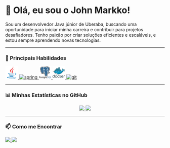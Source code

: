 # 👋 Olá, eu sou o John Markko!

<p align="left"> 
  Sou um desenvolvedor Java júnior de Uberaba, buscando uma oportunidade para iniciar minha carreira e contribuir para projetos desafiadores. Tenho paixão por criar soluções eficientes e escaláveis, e estou sempre aprendendo novas tecnologias.
</p>

---

### 🚀 Principais Habilidades

<p align="left">
  <a href="https://www.java.com" target="_blank" rel="noreferrer">
    <img src="https://raw.githubusercontent.com/devicons/devicon/master/icons/java/java-original.svg" alt="java" width="40" height="40"/>
  </a>
  <a href="https://spring.io/" target="_blank" rel="noreferrer">
    <img src="https://www.vectorlogo.zone/logos/springio/springio-icon.svg" alt="spring" width="40" height="40"/>
  </a>
  <a href="https://www.postgresql.org" target="_blank" rel="noreferrer">
    <img src="https://raw.githubusercontent.com/devicons/devicon/master/icons/postgresql/postgresql-original-wordmark.svg" alt="postgresql" width="40" height="40"/>
  </a>
  <a href="https://www.docker.com/" target="_blank" rel="noreferrer"> 
    <img src="https://raw.githubusercontent.com/devicons/devicon/master/icons/docker/docker-original-wordmark.svg" alt="docker" width="40" height="40"/>
  </a>
  <a href="https://git-scm.com/" target="_blank" rel="noreferrer">
    <img src="https://www.vectorlogo.zone/logos/git-scm/git-scm-icon.svg" alt="git" width="40" height="40"/>
  </a>
</p>

---

### 📊 Minhas Estatísticas no GitHub

<p align="center">
  <a href="https://github.com/johnbadtrip">
    <img height="180em" src="https://github-readme-stats.vercel.app/api?username=johnbadtrip&show_icons=true&theme=dracula&include_all_commits=true&count_private=true"/>
    <img height="180em" src="https://github-readme-stats.vercel.app/api/top-langs/?username=johnbadtrip&layout=compact&langs_count=7&theme=dracula"/>
  </a>
</p>

---

### 📫 Como me Encontrar

<p align="left">
  <a href="[https://www.linkedin.com/in/SEU_LINKEDIN_AQUI](https://www.linkedin.com/in/john-markko-862b11152?lipi=urn%3Ali%3Apage%3Ad_flagship3_profile_view_base_contact_details%3B5wHRnzQPRumLOF89V8mq8A%3D%3D)" target="_blank">
    <img src="https://img.shields.io/badge/-LinkedIn-%230077B5?style=for-the-badge&logo=linkedin&logoColor=white" target="_blank">
  </a>
  <a href="mailto:markko.john62@gmail.com">
    <img src="https://img.shields.io/badge/-Gmail-%23333?style=for-the-badge&logo=gmail&logoColor=white" target="_blank">
  </a>
</p>
